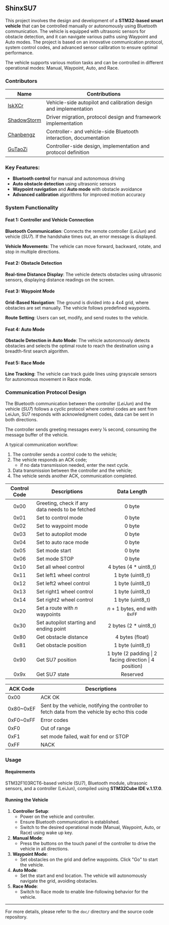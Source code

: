 ## ShinxSU7

This project involves the design and development of a **STM32-based smart vehicle** that can be controlled manually or autonomously using Bluetooth communication. The vehicle is equipped with ultrasonic sensors for obstacle detection, and it can navigate various paths using Waypoint and Auto modes. The project is based on an innovative communication protocol, system control codes, and advanced sensor calibration to ensure optimal performance.

The vehicle supports various motion tasks and can be controlled in different operational modes: Manual, Waypoint, Auto, and Race.

### Contributors

| Name                                            | Contributions                                                |
| ----------------------------------------------- | ------------------------------------------------------------ |
| [IskXCr](https://github.com/IskXCr)             | Vehicle-side autopilot and calibration design and implementation |
| [ShadowStorm](https://github.com/Jayfeather233) | Driver migration, protocol design and framework implementation |
| [Chanbengz](https://github.com/chanbengz)       | Controller- and vehicle-side Bluetooth interaction, documentation |
| [GuTaoZi](https://github.com/GuTaoZi)           | Controller-side design, implementation and protocol definition |

### Key Features:

- **Bluetooth control** for manual and autonomous driving
- **Auto obstacle detection** using ultrasonic sensors
- **Waypoint navigation** and **Auto mode** with obstacle avoidance
- **Advanced calibration** algorithms for improved motion accuracy

### System Functionality

#### Feat 1: Controller and Vehicle Connection

**Bluetooth Communication**: Connects the remote controller (*LeiJun*) and vehicle (*SU7*). If the handshake times out, an error message is displayed.

**Vehicle Movements**: The vehicle can move forward, backward, rotate, and stop in multiple directions.

#### Feat 2: Obstacle Detection

**Real-time Distance Display**: The vehicle detects obstacles using ultrasonic sensors, displaying distance readings on the screen.

#### Feat 3: Waypoint Mode

**Grid-Based Navigation**: The ground is divided into a 4x4 grid, where obstacles are set manually. The vehicle follows predefined waypoints.

**Route Setting**: Users can set, modify, and send routes to the vehicle.

#### Feat 4: Auto Mode

**Obstacle Detection in Auto Mode**: The vehicle autonomously detects obstacles and selects the optimal route to reach the destination using a breadth-first search algorithm.

#### Feat 5: Race Mode

**Line Tracking**: The vehicle can track guide lines using grayscale sensors for autonomous movement in Race mode.

### Communication Protocol Design

The Bluetooth communication between the controller (*LeiJun*) and the vehicle (*SU7*) follows a cyclic protocol where control codes are sent from LeiJun, SU7 responds with acknowledgment codes, data can be sent in both directions.

The controller sends greeting messages every  ⅛ second, consuming the message buffer of the vehicle.

A typical communication workflow:

1. The controller sends a control code to the vehicle;
2. The vehicle responds an ACK code;
   - if no data transmission needed, enter the next cycle.
3. Data transmission between the controller and the vehicle;
4. The vehicle sends another ACK, communication completed.

| Control Code | Descriptions                                    |                      Data Length                       |
| :----------: | ----------------------------------------------- | :----------------------------------------------------: |
|     0x00     | Greeting, check if any data needs to be fetched |                         0 byte                         |
|     0x01     | Set to control mode                             |                         0 byte                         |
|     0x02     | Set to waypoint mode                            |                         0 byte                         |
|     0x03     | Set to autopilot mode                           |                         0 byte                         |
|     0x04     | Set to auto race mode                           |                         0 byte                         |
|     0x05     | Set mode start                                  |                         0 byte                         |
|     0x06     | Set mode STOP                                   |                         0 byte                         |
|     0x10     | Set all wheel control                           |                 4 bytes (4 \* uint8_t)                 |
|     0x11     | Set left1 wheel control                         |                    1 byte (uint8_t)                    |
|     0x12     | Set left2 wheel control                         |                    1 byte (uint8_t)                    |
|     0x13     | Set right1 wheel control                        |                    1 byte (uint8_t)                    |
|     0x14     | Set right2 wheel control                        |                    1 byte (uint8_t)                    |
|     0x20     | Set a route with $n$ waypoints                  |              $n+1$ bytes, end with `0xFF`              |
|     0x30     | Set autopilot starting and ending point         |                 2 bytes (2 \* uint8_t)                 |
|     0x80     | Get obstacle distance                           |                    4 bytes (float)                     |
|     0x81     | Get obstacle position                           |                    1 byte (uint8_t)                    |
|     0x90     | Get SU7 position                                | 1 byte (2 padding \| 2 facing direction \| 4 position) |
|     0x9x     | Get SU7 state                                   |                        Reserved                        |

| ACK Code  | Descriptions                                                 |
| --------- | ------------------------------------------------------------ |
| 0x00      | ACK OK                                                       |
| 0x80~0xEF | Sent by the vehicle, notifying the controller to fetch data from the vehicle by echo this code |
| 0xF0~0xFF | Error codes                                                  |
| 0xF0      | Out of range                                                 |
| 0xF1      | set mode failed, wait for end or STOP                        |
| 0xFF      | NACK                                                         |

### Usage

#### Requirements

STM32F103RCT6-based vehicle (SU7), Bluetooth module, ultrasonic sensors, and a controller (LeiJun), compiled using **STM32Cube IDE v.1.17.0**.

#### Running the Vehicle

1. **Controller Setup**:
   - Power on the vehicle and controller.
   - Ensure Bluetooth communication is established.
   - Switch to the desired operational mode (Manual, Waypoint, Auto, or Race) using wake up key.
2. **Manual Mode**:
   - Press the buttons on the touch panel of the controller to drive the vehicle in all directions.
3. **Waypoint Mode**:
   - Set obstacles on the grid and define waypoints. Click "Go" to start the vehicle.
4. **Auto Mode**:
   - Set the start and end location. The vehicle will autonomously navigate the grid, avoiding obstacles.
5. **Race Mode**:
   - Switch to Race mode to enable line-following behavior for the vehicle.

------

For more details, please refer to the `doc/` directory and the source code repository.
